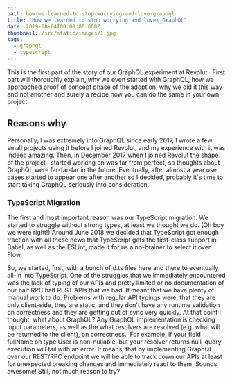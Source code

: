 ```yaml
---
path: how-we-learned-to-stop-worrying-and-love-graphql
title: "How we learned to stop worrying and love\_GraphQL"
date: 2019-08-04T00:00:00.000Z
thumbnail: /src/static/images/1.jpg
tags:
  - graphql
  - typescript
---
```

This is the first part of the story of our GraphQL experiment at Revolut. 
First part will thoroughly explain, why we even started with GraphQL, how we approached proof of concept phase of the
adoption, why we did it this way and not another and surely a recipe how you can do the same in your own project.

## Reasons why

Personally, I was extremely into GraphQL since early 2017, I wrote a few small projects using it before I joined Revolut,
and my experience with it was indeed amazing. Then, in December 2017 when I joined Revolut the shape of the project I
started working on was far from perfect, so thoughts about GraphQL were far-far-far in the future. Eventually, after almost
a year use cases started to appear one after another so I decided, probably it's time to start taking GraphQL seriously into consideration.

### TypeScript Migration
The first and most important reason was our TypeScript migration. We started to struggle without strong types, at least we thought we do. (Oh boy we were right!)
Around June 2018 we decided that TypeScript got enough traction with all these news that TypeScript gets the first-class
support in Babel, as well as the ESLint, made it for us a no-brainer to select it over Flow.

So, we started, first, with a bunch of d.ts files here and there to eventually all-in into TypeScript.
One of the struggles that we immediately encountered was the lack of typing of our APIs and pretty limited or no documentation
of our half RPC half REST APIs that we had. It meant that we have plenty of manual work to do.
Problems with regular API typings were, that they are only client-side, they are static, and they don't have any runtime
validation on correctness and they are getting out of sync very quickly. At that point I thought, what about GraphQL?
Any GraphQL implementation is checking input parameters, as well as the what resolvers are resolved
(e.g. what will be returned to the client), on correctness. 
For example, if your field fullName on type User is non-nullable, but your resolver returns null, query execution will
fail with an error.
It means, that by implementing GraphQL over our REST/RPC endpoint we will be able to track down our APIs at least for
unexpected breaking changes and immediately react to them. Sounds awesome! Still, not much reason to try?
